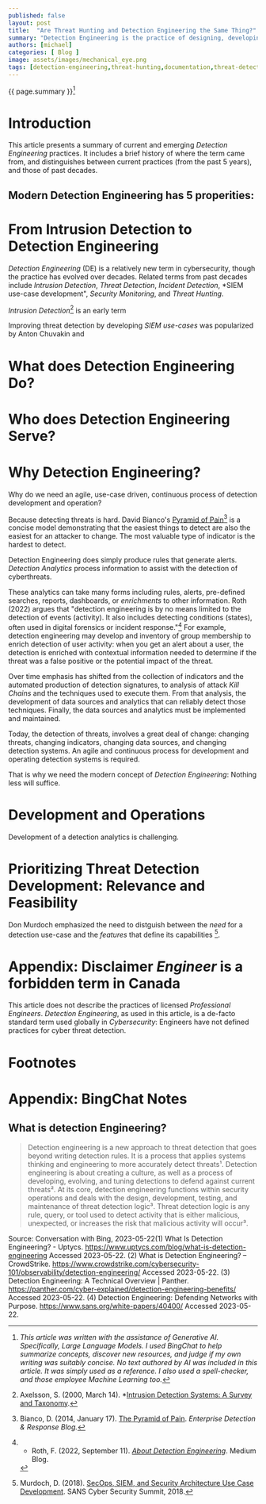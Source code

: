 ```yaml
---
published: false
layout: post
title:  "Are Threat Hunting and Detection Engineering the Same Thing?"
summary: "Detection Engineering is the practice of designing, developing, and maintaining systems for the detection of cyber threats. It is closely related to *Threat Hunting* and shares frameworks and processes."
authors: [michael]
categories: [ Blog ]
image: assets/images/mechanical_eye.png
tags: [detection-engineering,threat-hunting,documentation,threat-detection,SIEM,SOAR,EDR]
---
```

{{ page.summary }}[^1]

# Introduction

This article presents a summary of current and emerging *Detection Engineering* practices. It includes a brief history of where the term came from, and distinguishes between current practices (from the past 5 years), and those of past decades.

Modern Detection Engineering has 5 properities:
- 

# From Intrusion Detection to Detection Engineering

*Detection Engineering* (DE) is a relatively new term in cybersecurity, though the practice has evolved over decades. Related terms from past decades include *Intrusion Detection*, *Threat Detection*, *Incident Detection*, *SIEM use-case development", *Security Monitoring*, and *Threat Hunting*.

*Intrusion Detection*[^2] is an early term 

Improving threat detection by developing *SIEM use-cases* was popularized by Anton Chuvakin and 

# What does Detection Engineering Do?

# Who does Detection Engineering Serve?

# Why Detection Engineering?

Why do we need an agile, use-case driven, continuous process of detection development and operation?


Because detecting threats is hard. David Bianco's [Pyramid of Pain](https://detect-respond.blogspot.com/2013/03/the-pyramid-of-pain.html)[^4] is a concise model demonstrating that the easiest things to detect are also the easiest for an attacker to change. The most valuable type of indicator is the hardest to detect.

Detection Engineering does simply produce rules that generate alerts. *Detection Analytics* process information to assist with the detection of cyberthreats. 

These analytics can take many forms including rules, alerts, pre-defined searches, reports, dashboards, or *enrichments* to other information. Roth (2022) argues that "detection engineering is by no means limited to the detection of events (activity). It also includes detecting conditions (states), often used in digital forensics or incident response."[^5] For example, detection engineering may develop and inventory of group membership to enrich detection of user activity: when you get an alert about a user, the detection is enriched with contextual information needed to determine if the threat was a false positive or the potential impact of the threat.

Over time emphasis has shifted from the collection of indicators and the automated production of detection signatures, to analysis of attack *Kill Chains* and the techniques used to execute them. From that analysis, the development of data sources and analytics that can reliably detect those techniques. Finally, the data sources and analytics must be implemented and maintained.

Today, the detection of threats, involves a great deal of change: changing threats, changing indicators, changing data sources, and changing detection systems. An agile and continuous process for development and operating detection systems is required. 

That is why we need the modern concept of *Detection Engineering*: Nothing less will suffice.

# 

# Development and Operations


Development of a detection analytics is challenging. 

# Prioritizing Threat Detection Development: Relevance and Feasibility

Don Murdoch emphasized the need to distguish between the *need* for a detection use-case and the *features* that define its capabilities [^3]. 


# 


# Appendix: Disclaimer *Engineer* is a forbidden term in Canada

This article does not describe the practices of licensed *Professional Engineers*. *Detection Engineering*, as used in this article, is a de-facto standard term used globally in *Cybersecurity*: Engineers have not defined practices for cyber threat detection.

# Footnotes

[^1]: *This article was written with the assistance of Generative AI. Specifically, Large Language Models. I used BingChat to help summarize concepts, discover new resources, and judge if my own writing was suitably concise. No text authored by AI was included in this article. It was simply used as a reference. I also used a spell-checker, and those employee Machine Learning too.*

[^2]:  Axelsson, S. (2000, March 14). *[Intrusion Detection Systems: A Survey and Taxonomy](https://neuro.bstu.by/ai/To-dom/My_research/Paper-0-again/For-research/D-mining/Anomaly-D/Intrusion-detection/taxonomy.pdf).

[^3]: Murdoch, D. (2018). [SecOps, SIEM, and Security Architecture Use Case Development](https://www.sans.org/cyber-security-summit/archives/file/summit-archive-1533050405.pdf). SANS Cyber Security Summit, 2018.

[^4]: Bianco, D. (2014, January 17). [The Pyramid of Pain](https://detect-respond.blogspot.com/2013/03/the-pyramid-of-pain.html). *Enterprise Detection & Response Blog.*

[^5]: - Roth, F. (2022, September 11). *[About Detection Engineering](https://cyb3rops.medium.com/about-detection-engineering-44d39e0755f0)*. Medium Blog.



# Appendix: BingChat Notes

## What is detection Engineering?

> Detection engineering is a new approach to threat detection that goes beyond writing detection rules. It is a process that applies systems thinking and engineering to more accurately detect threats¹. Detection engineering is about creating a culture, as well as a process of developing, evolving, and tuning detections to defend against current threats². At its core, detection engineering functions within security operations and deals with the design, development, testing, and maintenance of threat detection logic³. Threat detection logic is any rule, query, or tool used to detect activity that is either malicious, unexpected, or increases the risk that malicious activity will occur³.

Source: Conversation with Bing, 2023-05-22(1) What Is Detection Engineering? - Uptycs. https://www.uptycs.com/blog/what-is-detection-engineering Accessed 2023-05-22.
(2) What is Detection Engineering? – CrowdStrike. https://www.crowdstrike.com/cybersecurity-101/observability/detection-engineering/ Accessed 2023-05-22.
(3) Detection Engineering: A Technical Overview | Panther. https://panther.com/cyber-explained/detection-engineering-benefits/ Accessed 2023-05-22.
(4) Detection Engineering: Defending Networks with Purpose. https://www.sans.org/white-papers/40400/ Accessed 2023-05-22.


